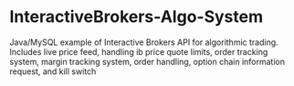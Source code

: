 # InteractiveBrokers-Algo-System
Java/MySQL example of Interactive Brokers API for algorithmic trading. Includes live price feed, handling ib price quote limits, order tracking system, margin tracking system, order handling, option chain information request, and kill switch

